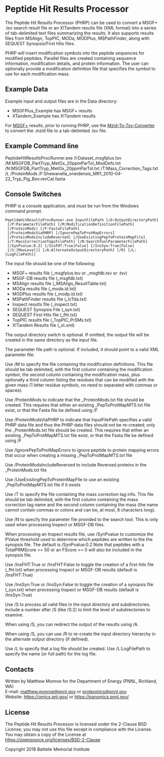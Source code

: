 # Peptide Hit Results Processor

The Peptide Hit Results Processor (PHRP) can be used to convert a MSGF+ .tsv 
search result file or an X!Tandem results file (XML format) into a series 
of tab-delimited text files summarizing the results. It also supports 
results files from MSAlign, TopPIC, MODa, MODPlus, MSPathFinder, 
along with SEQUEST Synopsis/First Hits files.

PHRP will insert modification symbols into the peptide sequences for modified peptides.
Parallel files are created containing sequence information, modification details,
and protein information.  The user can optionally provide a modification definition 
file that specifies the symbol to use for each modification mass.

## Example Data

Example input and output files are in the Data directory:
* MSGFPlus_Example has MSGF+ results
* XTandem_Example has X!Tandem results

For [MSGF+](https://github.com/sangtaekim/msgfplus) results, prior to running PHRP, use the 
[Mzid-To-Tsv-Converter](https://github.com/PNNL-Comp-Mass-Spec/Mzid-To-Tsv-Converter)
to convert the .mzid file to a tab-delimited .tsv file.

## Example Command line 

PeptideHitResultsProcRunner.exe /I:Dataset_msgfplus.tsv /M:MSGFDB_PartTryp_MetOx_20ppmParTol_ModDefs.txt /N:MSGFDB_PartTryp_MetOx_20ppmParTol.txt /T:Mass_Correction_Tags.txt /L /ProteinMods /F:Shewanella_oneidensis_MR1_2010-04-22_Tryp_Pig_Bov.revCat.fasta

## Console Switches

PHRP is a console application, and must be run from the Windows command prompt.

```
PeptideHitResultsProcRunner.exe InputFilePath [/O:OutputDirectoryPath]
 [/P:ParameterFilePath] [/M:ModificationDefinitionFilePath]
 [/ProteinMods] [/F:FastaFilePath] 
 [/ProteinModsViaPHRP] [/IgnorePepToProtMapErrors]
 [/ProteinModsIncludeReversed] [/UseExistingPepToProteinMapFile]
 [/T:MassCorrectionTagsFilePath] [/N:SearchToolParameterFilePath] 
 [/SynPvalue:0.2] [/InsFHT:True|False] [/InsSyn:True|False]
 [/S:[MaxLevel]] [/A:AlternateOutputDirectoryPath] [/R] [/L:[LogFilePath]]
```

The input file should be one of the following:
* MSGF+ results file (_msgfplus.tsv or _msgfdb.tsv or .tsv)
* MSGF-DB results file (_msgfdb.txt)
* MSAlign results file (_MSAlign_ResultTable.txt)
* MODa results file (_moda.id.txt)
* MODPlus results file (_modp.id.txt)
* MSPathFinder results file (_IcTda.txt)
* Inspect results file (_inspect.txt)
* SEQUEST Synopsis File (_syn.txt)
* SEQUEST First Hits file (_fht.txt)
* TopPIC results file (_TopPIC_PrSMs.txt)
* X!Tandem Results file (_xt.xml)

The output directory switch is optional.  If omitted, the output file will be created in the same 
directory as the input file.

The parameter file path is optional.  If included, it should point to a valid XML parameter 
file.

Use /M to specify the file containing the modification definitions.  This file should be tab 
delimited, with the first column containing the modification symbol, the second column 
containing the modification mass, plus optionally a third column listing the residues that can 
be modified with the given mass (1 letter residue symbols, no need to separated with commas or 
spaces).

Use /ProteinMods to indicate that the _ProteinMods.txt file should be created.  This requires 
that either an existing _PepToProtMapMTS.txt file exist, or that the Fasta file be defined 
using /F

Use /ProteinModsViaPHRP to indicate that InputFilePath specifies a valid PHRP data file and 
thus the PHRP data files should not be re-created; only the _ProteinMods.txt file should be 
created.  This requires that either an existing _PepToProtMapMTS.txt file exist, or that the 
Fasta file be defined using /F

Use /IgnorePepToProtMapErrors to ignore peptide to protein mapping errors that occur when 
creating a missing _PepToProtMapMTS.txt file

Use /ProteinModsIncludeReversed to include Reversed proteins in the _ProteinMods.txt file

Use /UseExistingPepToProteinMapFile to use an existing _PepToProtMapMTS.txt file if it exists

Use /T to specify the file containing the mass correction tag info.  This file should be tab 
delimited, with the first column containing the mass correction tag name and the second column 
containing the mass (the name cannot contain commas or colons and can be, at most, 8 
characters long).

Use /N to specify the parameter file provided to the search tool.  This is only used when 
processing Inspect or MSGF-DB files.

When processing an Inspect results file, use /SynPvalue to customize the PValue threshold used 
to determine which peptides are written to the the synopsis file.  The default is 
/SynPvalue:0.2  Note that peptides with a TotalPRMScore >= 50 or an FScore >= 0 will also be 
included in the synopsis file.

Use /InsFHT:True or /InsFHT:False to toggle the creation of a first-hits file (_fht.txt) when 
processing Inspect or MSGF-DB results (default is /InsFHT:True)

Use /InsSyn:True or /InsSyn:False to toggle the creation of a synopsis file (_syn.txt) when 
processing Inspect or MSGF-DB results (default is /InsSyn:True)

Use /S to process all valid files in the input directory and subdirectories. Include a 
number after /S (like /S:2) to limit the level of subdirectories to examine.

When using /S, you can redirect the output of the results using /A.

When using /S, you can use /R to re-create the input directory hierarchy in the alternate output 
directory (if defined).

Use /L to specify that a log file should be created.  Use /L:LogFilePath to specify the name 
(or full path) for the log file.

## Contacts

Written by Matthew Monroe for the Department of Energy (PNNL, Richland, WA) \
E-mail: matthew.monroe@pnnl.gov or proteomics@pnnl.gov \
Website: https://omics.pnl.gov/ or https://panomics.pnnl.gov/

## License

The Peptide Hit Results Processor is licensed under the 2-Clause BSD License; 
you may not use this file except in compliance with the License.  You may obtain 
a copy of the License at https://opensource.org/licenses/BSD-2-Clause

Copyright 2018 Battelle Memorial Institute
